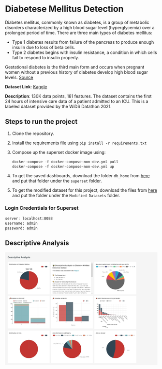 # Diabetese Mellitus Detection

Diabetes mellitus, commonly known as diabetes, is a group of metabolic disorders characterized by a high blood sugar level (hyperglycemia) over a prolonged period of time. There are three main types of diabetes mellitus:

- Type 1 diabetes results from failure of the pancreas to produce enough insulin due to loss of beta cells.
- Type 2 diabetes begins with insulin resistance, a condition in which cells fail to respond to insulin properly.

Gestational diabetes is the third main form and occurs when pregnant women without a previous history of diabetes develop high blood sugar levels. [Source](https://en.wikipedia.org/wiki/Diabetes)

**Dataset Link**: [Kaggle](https://www.kaggle.com/competitions/widsdatathon2021/data)

**Description**: 130K data points, 181 features. The dataset contains the first 24 hours of intensive care data of a patient admitted to an ICU. This is a labeled dataset provided by the WiDS Datathon 2021.

## Steps to run the project

1. Clone the repository.
2. Install the requirements file using `pip install -r requirements.txt`
3. Compose up the superset docker image using:

    ```text
    docker-compose -f docker-compose-non-dev.yml pull
    docker-compose -f docker-compose-non-dev.yml up
    ```

4. To get the saved dashboards, download the folder `db_home` from [here](https://drive.google.com/drive/folders/1NaI-WKBUGU13JBljwj-CnTaUOLRxyLi1?usp=sharing) and put that folder under the `superset` folder.

5. To get the modified dataset for this project, download the files from [here](https://drive.google.com/drive/folders/1GV2YKKKcDYnDteLLiKUlGXUL1hnXTepi?usp=sharing) and put the folder under the `Modified Datasets` folder.

### Login Credentials for Superset

``` text
server: localhost:8088
username: admin
password: admin
```

## Descriptive Analysis

![Descriptive Analysis](Images/diabetes-mellitus-detection-descriptive-analysis.jpg "Descriptive Analysis on Diabetes Mellitus Dataset")
